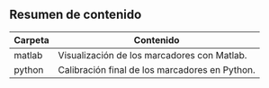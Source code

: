 ## Resumen de contenido

| Carpeta | Contenido                                      |
|---------|------------------------------------------------|
| matlab  | Visualización de los marcadores con Matlab.    |
| python  | Calibración final de los marcadores en Python. |